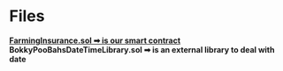 # Files
[**FarmingInsurance.sol ➡ is our smart contract**](https://github.com/AbdQaddora/farming-insurance-smart-contract/blob/main/FarmingInsurance.sol)
**BokkyPooBahsDateTimeLibrary.sol ➡ is an external library to deal with date**
